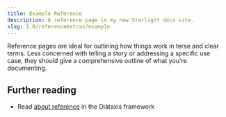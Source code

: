 ```yaml
---
title: Example Reference
description: A reference page in my new Starlight docs site.
slug: 1.0/referenceextras/example
---
```


Reference pages are ideal for outlining how things work in terse and clear terms.
Less concerned with telling a story or addressing a specific use case, they should give a comprehensive outline of what you're documenting.

## Further reading

* Read [about reference](https://diataxis.fr/reference/) in the Diátaxis framework
